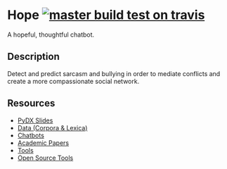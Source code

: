 # Hope  [![master build test on travis](https://travis-ci.org/totalgood/hope.svg?branch=master)](https://travis-ci.org/totalgood/hope/builds)

A hopeful, thoughtful chatbot.

## Description

Detect and predict sarcasm and bullying in order to mediate conflicts and create a more compassionate social network.

## Resources

- [PyDX Slides](totalgood.github.io/hope)
- [Data (Corpora & Lexica)](https://github.com/totalgood/hope/blob/master/docs/resources.md#data)
- [Chatbots](https://github.com/totalgood/hope/blob/master/docs/resources.md#chatbots)
- [Academic Papers](https://github.com/totalgood/hope/blob/master/docs/resources.md#academic-papers)
- [Tools](https://github.com/totalgood/hope/blob/master/docs/resources.md#software-tutorials)
- [Open Source Tools](https://github.com/totalgood/hope/blob/master/docs/resources.md#open-source-software)



